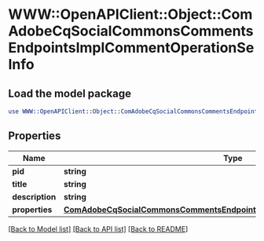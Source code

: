 # WWW::OpenAPIClient::Object::ComAdobeCqSocialCommonsCommentsEndpointsImplCommentOperationSeInfo

## Load the model package
```perl
use WWW::OpenAPIClient::Object::ComAdobeCqSocialCommonsCommentsEndpointsImplCommentOperationSeInfo;
```

## Properties
Name | Type | Description | Notes
------------ | ------------- | ------------- | -------------
**pid** | **string** |  | [optional] 
**title** | **string** |  | [optional] 
**description** | **string** |  | [optional] 
**properties** | [**ComAdobeCqSocialCommonsCommentsEndpointsImplCommentOperationSeProperties**](ComAdobeCqSocialCommonsCommentsEndpointsImplCommentOperationSeProperties.md) |  | [optional] 

[[Back to Model list]](../README.md#documentation-for-models) [[Back to API list]](../README.md#documentation-for-api-endpoints) [[Back to README]](../README.md)


